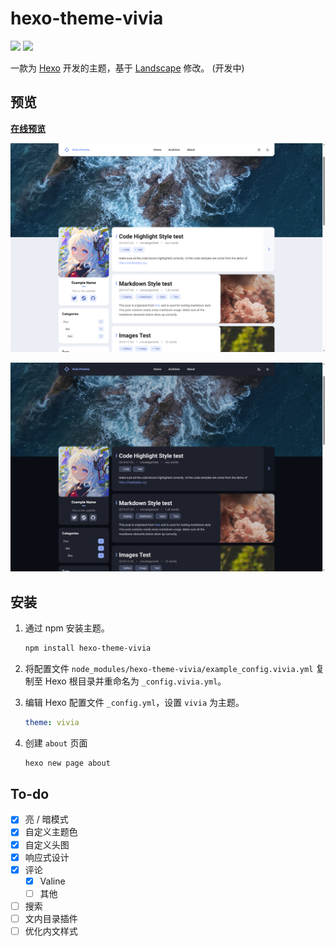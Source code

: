# hexo-theme-vivia

<img src="https://img.shields.io/npm/v/hexo-theme-vivia"/> <img src="https://img.shields.io/github/license/saicaca/hexo-theme-vivia"/>

一款为 [Hexo](https://hexo.io/) 开发的主题，基于 [Landscape](https://github.com/hexojs/hexo-theme-landscape) 修改。 (开发中)

## 预览

**[在线预览](https://saicaca.github.io/vivia-preview/)**

![home](preview/home.png)

![home_dark](preview/home-dark.png)

## 安装

1. 通过 npm 安装主题。

   ```bash
   npm install hexo-theme-vivia
   ```
   
2. 将配置文件 `node_modules/hexo-theme-vivia/example_config.vivia.yml` 复制至 Hexo 根目录并重命名为 `_config.vivia.yml`。

3. 编辑 Hexo 配置文件 `_config.yml`，设置 `vivia` 为主题。

   ```yaml
   theme: vivia
   ```

4. 创建 `about` 页面

   ```bash
   hexo new page about
   ```

## To-do

- [x] 亮 / 暗模式
- [x] 自定义主题色
- [x] 自定义头图
- [x] 响应式设计
- [x] 评论
  - [x] Valine
  - [ ] 其他
- [ ] 搜索
- [ ] 文内目录插件
- [ ] 优化内文样式
